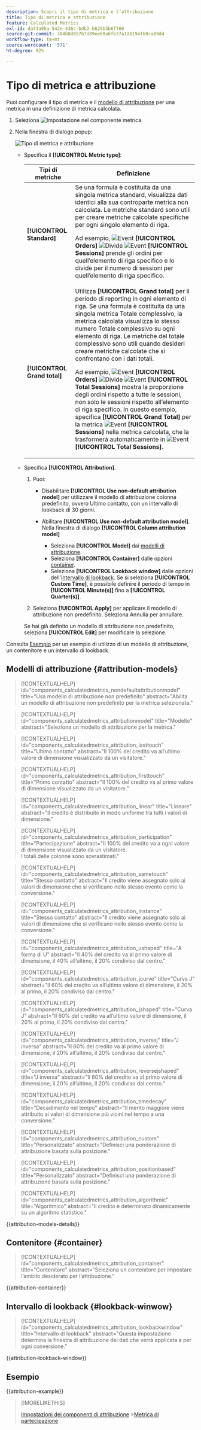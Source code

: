 ```yaml
---
description: Scopri il tipo di metrica e l’attribuzione
title: Tipo di metrica e attribuzione
feature: Calculated Metrics
exl-id: da73a9ba-542e-436c-bdb2-b629b5b6f760
source-git-commit: 304b8d85767d89ee60a6fb37a128194f60ca89d4
workflow-type: tm+mt
source-wordcount: '571'
ht-degree: 92%

---
```


# Tipo di metrica e attribuzione

Puoi configurare il tipo di metrica e il [modello di attribuzione](#attribution-models) per una metrica in una definizione di metrica calcolata.

1. Seleziona ![Impostazione](/help/assets/icons/Setting.svg) nel componente metrica.
1. Nella finestra di dialogo popup:

   ![Tipo di metrica e attribuzione](assets/cm-type-alloc.png)

   * Specifica il **[!UICONTROL Metric type]**:

     | Tipi di metriche | Definizione |
     |---|---|
     | **[!UICONTROL Standard]** | Se una formula è costituita da una singola metrica standard, visualizza dati identici alla sua controparte metrica non calcolata. Le metriche standard sono utili per creare metriche calcolate specifiche per ogni singolo elemento di riga. <p>Ad esempio, ![Event](/help/assets/icons/Event.svg) **[!UICONTROL Orders]** ![Divide](/help/assets/icons/Divide.svg) ![Event](/help/assets/icons/Event.svg) **[!UICONTROL Sessions]** prende gli ordini per quell’elemento di riga specifico e lo divide per il numero di sessioni per quell’elemento di riga specifico. |
     | **[!UICONTROL Grand total]** | Utilizza **[!UICONTROL Grand total]** per il periodo di reporting in ogni elemento di riga. Se una formula è costituita da una singola metrica Totale complessivo, la metrica calcolata visualizza lo stesso numero Totale complessivo su ogni elemento di riga. Le metriche del totale complessivo sono utili quando desideri creare metriche calcolate che si confrontano con i dati totali. <p>Ad esempio, ![Event](/help/assets/icons/Event.svg) **[!UICONTROL Orders]** ![Divide](/help/assets/icons/Divide.svg) ![Event](/help/assets/icons/Event.svg) **[!UICONTROL Total Sessions]** mostra la proporzione degli ordini rispetto a tutte le sessioni, non solo le sessioni rispetto all’elemento di riga specifico. In questo esempio, specifica **[!UICONTROL Grand Total]** per la metrica ![Event](/help/assets/icons/Event.svg) **[!UICONTROL Sessions]** nella metrica calcolata, che la trasformerà automaticamente in ![Event](/help/assets/icons/Event.svg) **[!UICONTROL Total Sessions]**. |

   * Specifica **[!UICONTROL Attribution]**.

      1. Puoi:

         * Disabilitare **[!UICONTROL Use non-default attribution model]** per utilizzare il modello di attribuzione colonna predefinito, ovvero Ultimo contatto, con un intervallo di lookback di 30 giorni.
         * Abilitare **[!UICONTROL Use non-default attribution model]**. Nella finestra di dialogo **[!UICONTROL Column attribution model]**

            * Seleziona **[!UICONTROL Model]** dai [modelli di attribuzione](#attribution-models).
            * Seleziona **[!UICONTROL Container]** dalle opzioni [container](#container).
            * Seleziona **[!UICONTROL Lookback window]** dalle opzioni dell&#39;[intervallo di lookback](#lookback-window). Se si seleziona **[!UICONTROL Custom Time]**, è possibile definire il periodo di tempo in **[!UICONTROL Minute(s)]** fino a **[!UICONTROL Quarter(s)]**.

      1. Seleziona **[!UICONTROL Apply]** per applicare il modello di attribuzione non predefinito. Seleziona Annulla per annullare.

     Se hai già definito un modello di attribuzione non predefinito, seleziona **[!UICONTROL Edit]** per modificare la selezione.

Consulta [Esempio](#example) per un esempio di utilizzo di un modello di attribuzione, un contenitore e un intervallo di lookback.


## Modelli di attribuzione {#attribution-models}

>[!CONTEXTUALHELP]
>id="components_calculatedmetrics_nondefaultattributionmodel"
>title="Usa modello di attribuzione non predefinito"
>abstract="Abilita un modello di attribuzione non predefinito per la metrica selezionata."

>[!CONTEXTUALHELP]
>id="components_calculatedmetrics_attributionmodel"
>title="Modello"
>abstract="Seleziona un modello di attribuzione per la metrica."

>[!CONTEXTUALHELP]
>id="components_calculatedmetrics_attribution_lasttouch"
>title="Ultimo contatto"
>abstract="Il 100% del credito va all’ultimo valore di dimensione visualizzato da un visitatore."

>[!CONTEXTUALHELP]
>id="components_calculatedmetrics_attribution_firsttouch"
>title="Primo contatto"
>abstract="Il 100% del credito va al primo valore di dimensione visualizzato da un visitatore."

>[!CONTEXTUALHELP]
>id="components_calculatedmetrics_attribution_linear"
>title="Lineare"
>abstract="Il credito è distribuito in modo uniforme tra tutti i valori di dimensione."

>[!CONTEXTUALHELP]
>id="components_calculatedmetrics_attribution_participation"
>title="Partecipazione"
>abstract="Il 100% del credito va a ogni valore di dimensione visualizzato da un visitatore.<br/>I totali delle colonne sono sovrastimati."

>[!CONTEXTUALHELP]
>id="components_calculatedmetrics_attribution_sametouch"
>title="Stesso contatto"
>abstract="Il credito viene assegnato solo ai valori di dimensione che si verificano nello stesso evento come la conversione."

>[!CONTEXTUALHELP]
>id="components_calculatedmetrics_attribution_instance"
>title="Stesso contatto"
>abstract="Il credito viene assegnato solo ai valori di dimensione che si verificano nello stesso evento come la conversione."

>[!CONTEXTUALHELP]
>id="components_calculatedmetrics_attribution_ushaped"
>title="A forma di U"
>abstract="Il 40% del credito va al primo valore di dimensione, il 40% all’ultimo, il 20% condiviso dal centro."

>[!CONTEXTUALHELP]
>id="components_calculatedmetrics_attribution_jcurve"
>title="Curva J"
>abstract="Il 60% del credito va all’ultimo valore di dimensione, il 20% al primo, il 20% condiviso dal centro."

>[!CONTEXTUALHELP]
>id="components_calculatedmetrics_attribution_jshaped"
>title="Curva J"
>abstract="Il 60% del credito va all’ultimo valore di dimensione, il 20% al primo, il 20% condiviso dal centro."

>[!CONTEXTUALHELP]
>id="components_calculatedmetrics_attribution_inversej"
>title="J inversa"
>abstract="Il 60% del credito va al primo valore di dimensione, il 20% all’ultimo, il 20% condiviso dal centro."

>[!CONTEXTUALHELP]
>id="components_calculatedmetrics_attribution_reversejshaped"
>title="J inversa"
>abstract="Il 60% del credito va al primo valore di dimensione, il 20% all’ultimo, il 20% condiviso dal centro."

>[!CONTEXTUALHELP]
>id="components_calculatedmetrics_attribution_timedecay"
>title="Decadimento nel tempo"
>abstract="Il merito maggiore viene attribuito ai valori di dimensione più vicini nel tempo a una conversione."

>[!CONTEXTUALHELP]
>id="components_calculatedmetrics_attribution_custom"
>title="Personalizzato"
>abstract="Definisci una ponderazione di attribuzione basata sulla posizione."

>[!CONTEXTUALHELP]
>id="components_calculatedmetrics_attribution_positionbased"
>title="Personalizzato"
>abstract="Definisci una ponderazione di attribuzione basata sulla posizione."

>[!CONTEXTUALHELP]
>id="components_calculatedmetrics_attribution_algorithmic"
>title="Algoritmico"
>abstract="Il credito è determinato dinamicamente su un algoritmo statistico."

{{attribution-models-details}}


## Contenitore {#container}

>[!CONTEXTUALHELP]
>id="components_calculatedmetrics_attribution_container"
>title="Contenitore"
>abstract="Seleziona un contenitore per impostare l’ambito desiderato per l’attribuzione."

{{attribution-container}}


## Intervallo di lookback {#lookback-winwow}

>[!CONTEXTUALHELP]
>id="components_calculatedmetrics_attribution_lookbackwindow"
>title="Intervallo di lookback"
>abstract="Questa impostazione determina la finestra di attribuzione dei dati che verrà applicata a per ogni conversione."

{{attribution-lookback-window}}




## Esempio

{{attribution-example}}

>[!MORELIKETHIS]
>
>[Impostazioni dei componenti di attribuzione](/help/data-views/component-settings/attribution.md)
>&#x200B;>[Metrica di partecipazione](participation-metric.md)
>

